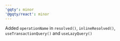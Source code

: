 ```yaml
---
'gqty': minor
'@gqty/react': minor
---
```


Added `operationName` in `resolved()`, `inlineResolved()`, `useTransactionQuery()` and `useLazyQuery()`
